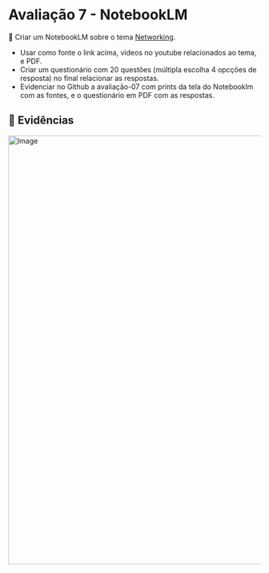 # Avaliação 7 - NotebookLM  
👣 Criar um NotebookLM sobre o tema [Networking](https://docs.flutter.dev/data-and-backend/networking).  

- Usar como fonte o link acima, videos no youtube relacionados ao tema, e PDF. 
- Criar um questionário com 20 questões (múltipla escolha 4 opcções de resposta) no final relacionar as respostas.
- Evidenciar no Github a avaliação-07 com prints da tela do Notebooklm com as fontes, e o questionário em PDF com as respostas.

## 🧾 Evidências 
<img width="1910" height="855" alt="Image" src="https://github.com/user-attachments/assets/e6bd8fd2-db1d-4ef4-897b-c384dabe27d7" />
